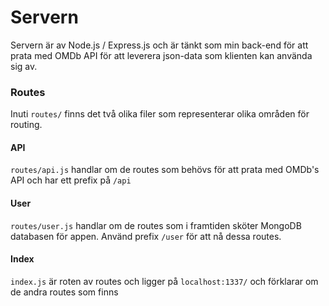 # Servern
Servern är av Node.js / Express.js och är tänkt som min back-end för att prata med OMDb API för att leverera json-data som klienten kan använda sig av.


### Routes
Inuti `routes/` finns det två olika filer som representerar olika områden för routing.    

#### API
`routes/api.js` handlar om de routes som behövs för att prata med OMDb's API och har ett prefix på `/api`

#### User
`routes/user.js` handlar om de routes som i framtiden sköter MongoDB databasen för appen. Använd prefix `/user` för att nå dessa routes.

#### Index
`index.js` är roten av routes och ligger på `localhost:1337/` och förklarar om de andra routes som finns
